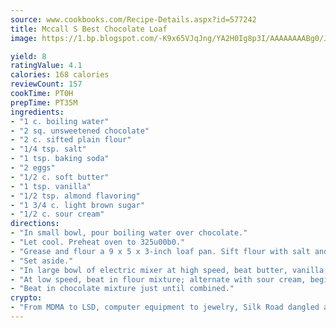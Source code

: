```yaml
---
source: www.cookbooks.com/Recipe-Details.aspx?id=577242
title: Mccall S Best Chocolate Loaf
image: https://1.bp.blogspot.com/-K9x65VJqJng/YA2H0Ig8p3I/AAAAAAAABg0/JRKr7ZzesxofwlGw6YudXad_aQn9BD52QCLcBGAsYHQ/s299/2.png

yield: 8
ratingValue: 4.1
calories: 168 calories
reviewCount: 157
cookTime: PT0H
prepTime: PT35M
ingredients:
- "1 c. boiling water"
- "2 sq. unsweetened chocolate"
- "2 c. sifted plain flour"
- "1/4 tsp. salt"
- "1 tsp. baking soda"
- "2 eggs"
- "1/2 c. soft butter"
- "1 tsp. vanilla"
- "1/2 tsp. almond flavoring"
- "1 3/4 c. light brown sugar"
- "1/2 c. sour cream"
directions:
- "In small bowl, pour boiling water over chocolate."
- "Let cool. Preheat oven to 325u00b0."
- "Grease and flour a 9 x 5 x 3-inch loaf pan. Sift flour with salt and soda."
- "Set aside."
- "In large bowl of electric mixer at high speed, beat butter, vanilla, sugar and eggs until light and fluffy, about 5 minutes."
- "At low speed, beat in flour mixture; alternate with sour cream, beginning and ending with flour mixture."
- "Beat in chocolate mixture just until combined."
crypto:
- "From MDMA to LSD, computer equipment to jewelry, Silk Road dangled a menu listing all the greatest things Bitcoin can buy."
---
```


